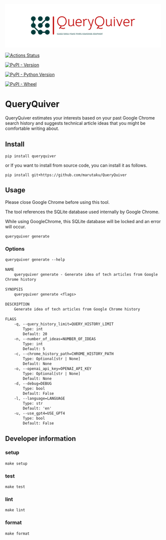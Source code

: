 ![QueryQuiver](https://raw.githubusercontent.com/marutaku/QueryQuiver/main/logos/query_quiver_banner.png)

<p>

<a href="https://github.com/marutaku/QueryQuiver/actions"><img alt="Actions Status" src="https://github.com/marutaku/QueryQuiver/actions/workflows/ci.yml/badge.svg"></a>

<a href="https://github.com/marutaku/QueryQuiver"><img alt="PyPI - Version" src="https://img.shields.io/pypi/v/query_quiver"></a>

<a href="https://github.com/marutaku/QueryQuiver"><img alt="PyPI - Python Version" src="https://img.shields.io/pypi/pyversions/query_quiver"></a>

<a href="https://github.com/marutaku/QueryQuiver"><img alt="PyPI - Wheel" src="https://img.shields.io/pypi/wheel/query_quiver"></a>

</p>

# QueryQuiver

QueryQuiver estimates your interests based on your past Google Chrome search history and suggests technical article ideas that you might be comfortable writing about.

## Install

```shell
pip install queryquiver
```

or If you want to install from source code, you can install it as follows.

```shell
pip install git+https://github.com/marutaku/QueryQuiver
```

## Usage

Please close Google Chrome before using this tool.

The tool references the SQLite database used internally by Google Chrome.

While using GoogleChrome, this SQLite database will be locked and an error will occur.

```shell
queryquiver generate
```

### Options

```shell
queryquiver generate --help

NAME
    queryquiver generate - Generate idea of tech articles from Google Chrome history

SYNOPSIS
    queryquiver generate <flags>

DESCRIPTION
    Generate idea of tech articles from Google Chrome history

FLAGS
    -q, --query_history_limit=QUERY_HISTORY_LIMIT
        Type: int
        Default: 20
    -n, --number_of_ideas=NUMBER_OF_IDEAS
        Type: int
        Default: 5
    -c, --chrome_history_path=CHROME_HISTORY_PATH
        Type: Optional[str | None]
        Default: None
    -o, --openai_api_key=OPENAI_API_KEY
        Type: Optional[str | None]
        Default: None
    -d, --debug=DEBUG
        Type: bool
        Default: False
    -l, --language=LANGUAGE
        Type: str
        Default: 'en'
    -u, --use_gpt4=USE_GPT4
        Type: bool
        Default: False
```

## Developer information

### setup

```shell
make setup
```

### test

```shell
make test
```

### lint

```shell
make lint
```

### format

```shell
make format
```
